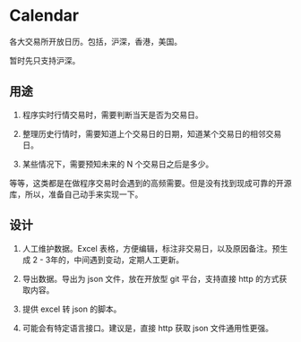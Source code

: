 # Calendar


各大交易所开放日历。包括，沪深，香港，美国。

暂时先只支持沪深。


## 用途

1. 程序实时行情交易时，需要判断当天是否为交易日。

2. 整理历史行情时，需要知道上个交易日的日期，知道某个交易日的相邻交易日。

3. 某些情况下，需要预知未来的 N 个交易日之后是多少。

等等，这类都是在做程序交易时会遇到的高频需要。但是没有找到现成可靠的开源库，所以，准备自己动手来实现一下。


## 设计

1. 人工维护数据。Excel 表格，方便编辑，标注非交易日，以及原因备注。预生成 2 - 3年的，中间遇到变动，定期人工更新。

2. 导出数据。导出为 json 文件，放在开放型 git 平台，支持直接 http 的方式获取内容。

3. 提供 excel 转 json 的脚本。

4. 可能会有特定语言接口。建议是，直接 http 获取 json 文件通用性更强。
